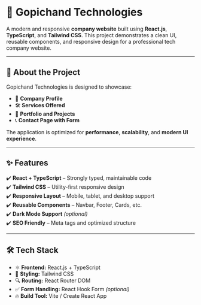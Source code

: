 # 🚀 Gopichand Technologies

A modern and responsive **company website** built using **React.js**, **TypeScript**, and **Tailwind CSS**. This project demonstrates a clean UI, reusable components, and responsive design for a professional tech company website.

---

## 📖 About the Project
Gopichand Technologies is designed to showcase:
- 🏢 **Company Profile**
- 🛠 **Services Offered**
- 📜 **Portfolio and Projects**
- 📞 **Contact Page with Form**

The application is optimized for **performance**, **scalability**, and **modern UI experience**.

---

## ✨ Features
✔️ **React + TypeScript** – Strongly typed, maintainable code  
✔️ **Tailwind CSS** – Utility-first responsive design  
✔️ **Responsive Layout** – Mobile, tablet, and desktop support  
✔️ **Reusable Components** – Navbar, Footer, Cards, etc.  
✔️ **Dark Mode Support** *(optional)*  
✔️ **SEO Friendly** – Meta tags and optimized structure  

---

## 🛠 Tech Stack
- ⚛ **Frontend:** React.js + TypeScript  
- 🎨 **Styling:** Tailwind CSS  
- 🔍 **Routing:** React Router DOM  
- ✅ **Form Handling:** React Hook Form *(optional)*  
- 🔥 **Build Tool:** Vite / Create React App  


